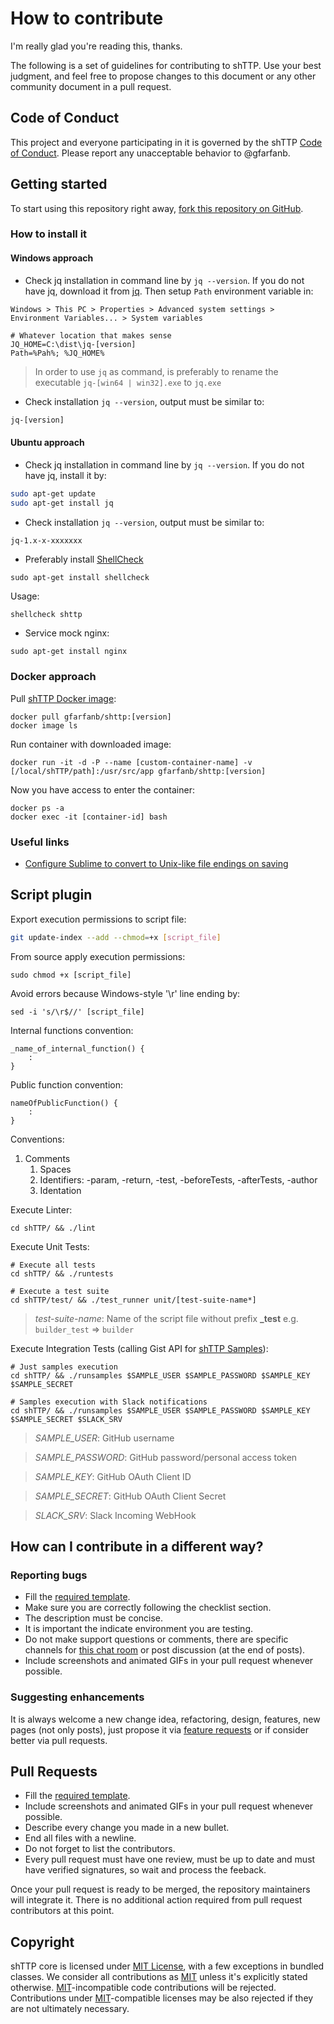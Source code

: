
# How to contribute

I'm really glad you're reading this, thanks.

The following is a set of guidelines for contributing to shTTP. 
Use your best judgment, and feel free to propose changes to this document or 
any other community document in a pull request.

## Code of Conduct

This project and everyone participating in it is governed by the shTTP
[Code of Conduct](./CODE_OF_CONDUCT.md). Please report any unacceptable behavior 
to @gfarfanb.

## Getting started

To start using this repository right away, 
[fork this repository on GitHub](https://github.com/gfarfanb/shTTP/fork).

### How to install it

#### Windows approach

* Check jq installation in command line by `jq --version`. If you do not have jq,
download it from [jq](https://stedolan.github.io/jq/download/#windows). Then
setup `Path` environment variable in:
```
Windows > This PC > Properties > Advanced system settings > Environment Variables... > System variables
```
```
# Whatever location that makes sense
JQ_HOME=C:\dist\jq-[version]
Path=%Pah%; %JQ_HOME%
```
> In order to use `jq` as command, is preferably to rename the executable `jq-[win64 | win32].exe`
> to `jq.exe`

* Check installation `jq --version`, output must be similar to:
```bash
jq-[version]
```

#### Ubuntu approach

* Check jq installation in command line by `jq --version`. If you do not have jq,
install it by:
```bash
sudo apt-get update
sudo apt-get install jq
```

* Check installation `jq --version`, output must be similar to:
```bash
jq-1.x-x-xxxxxxx
```

* Preferably install [ShellCheck](https://github.com/koalaman/shellcheck)
```
sudo apt-get install shellcheck
```
Usage:
```
shellcheck shttp
```

* Service mock nginx:
```
sudo apt-get install nginx
```


### Docker approach
Pull [shTTP Docker image](https://hub.docker.com/repository/docker/gfarfanb/shttp):
```
docker pull gfarfanb/shttp:[version]
docker image ls
```

Run container with downloaded image:
```
docker run -it -d -P --name [custom-container-name] -v [/local/shTTP/path]:/usr/src/app gfarfanb/shttp:[version]
```

Now you have access to enter the container:
```
docker ps -a
docker exec -it [container-id] bash
```


### Useful links
* [Configure Sublime to convert to Unix-like file endings on saving](https://stackoverflow.com/questions/39680585/how-do-configure-sublime-to-always-convert-to-unix-line-endings-on-save)


## Script plugin

Export execution permissions to script file:
```bash
git update-index --add --chmod=+x [script_file]
```

From source apply execution permissions:
```
sudo chmod +x [script_file]
```

Avoid errors because Windows-style '\r' line ending by:
```
sed -i 's/\r$//' [script_file]
```

Internal functions convention:
```
_name_of_internal_function() {
    :
}
```

Public function convention:
```
nameOfPublicFunction() {
    :
}
```

Conventions:
1. Comments
    1. Spaces
    1. Identifiers: -param, -return, -test, -beforeTests, -afterTests, -author
    1. Identation

Execute Linter:
```
cd shTTP/ && ./lint
```

Execute Unit Tests:
```
# Execute all tests
cd shTTP/ && ./runtests

# Execute a test suite
cd shTTP/test/ && ./test_runner unit/[test-suite-name*]
```
> *test-suite-name*: Name of the script file without prefix **_test** e.g. `builder_test` => `builder`

Execute Integration Tests (calling Gist API for [shTTP Samples][gist_samples]):
```
# Just samples execution
cd shTTP/ && ./runsamples $SAMPLE_USER $SAMPLE_PASSWORD $SAMPLE_KEY $SAMPLE_SECRET

# Samples execution with Slack notifications
cd shTTP/ && ./runsamples $SAMPLE_USER $SAMPLE_PASSWORD $SAMPLE_KEY $SAMPLE_SECRET $SLACK_SRV
```
> *SAMPLE_USER*: GitHub username

> *SAMPLE_PASSWORD*: GitHub password/personal access token

> *SAMPLE_KEY*: GitHub OAuth Client ID

> *SAMPLE_SECRET*: GitHub OAuth Client Secret

> *SLACK_SRV*: Slack Incoming WebHook


## How can I contribute in a different way?

### Reporting bugs

- Fill the [required template](./ISSUE_TEMPLATE/bug_report.md).
- Make sure you are correctly following the checklist section.
- The description must be concise.
- It is important the indicate environment you are testing.
- Do not make support questions or comments, there are specific
channels for [this chat room](https://gitter.im/shTTP/dev)
or post discussion (at the end of posts).
- Include screenshots and animated GIFs in your pull request whenever possible.

### Suggesting enhancements

It is always welcome a new change idea, refactoring, design, features,
new pages (not only posts), just propose it via [feature requests](./ISSUE_TEMPLATE/feature_request.md) or if
consider better via pull requests. 

## Pull Requests

- Fill the [required template](./PULL_REQUEST_TEMPLATE.md).
- Include screenshots and animated GIFs in your pull request whenever possible.
- Describe every change you made in a new bullet.
- End all files with a newline.
- Do not forget to list the contributors.
- Every pull request must have one review, must be up to date and must have
verified signatures, so wait and process the feeback.

Once your pull request is ready to be merged, the repository maintainers 
will integrate it. There is no additional action required from pull request 
contributors at this point.

## Copyright

shTTP core is licensed under [MIT License][mit_license], with a few exceptions
in bundled classes. We consider all contributions as [MIT][mit_license] unless
it's explicitly stated otherwise. [MIT][mit_license]-incompatible code contributions
will be rejected. Contributions under [MIT][mit_license]-compatible licenses
may be also rejected if they are not ultimately necessary.

[mit_license]: https://opensource.org/licenses/MIT
[gist_samples]: https://gist.github.com/gfarfanb/fc33b868bb597c71c272d9b7f2815df7
